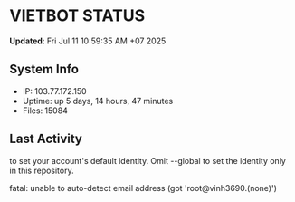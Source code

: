 # VIETBOT STATUS
**Updated**: Fri Jul 11 10:59:35 AM +07 2025

## System Info
- IP: 103.77.172.150
- Uptime: up 5 days, 14 hours, 47 minutes
- Files: 15084

## Last Activity

to set your account's default identity.
Omit --global to set the identity only in this repository.

fatal: unable to auto-detect email address (got 'root@vinh3690.(none)')
